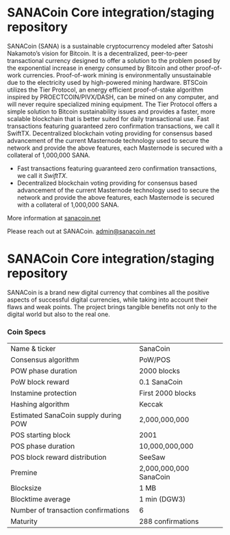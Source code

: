 SANACoin Core integration/staging repository
=================================================
SANACoin (SANA) is a sustainable cryptocurrency modeled after Satoshi Nakamoto’s vision for Bitcoin. It is a decentralized, peer-to-peer transactional currency designed to offer a solution to the problem posed by the exponential increase in energy consumed by Bitcoin and other proof-of-work currencies. Proof-of-work mining is environmentally unsustainable due to the electricity used by high-powered mining hardware. BTSCoin utilizes the Tier Protocol, an energy efficient proof-of-stake algorithm inspired by PROECTCOIN/PIVX/DASH, can be mined on any computer, and will never require specialized mining equipment. The Tier Protocol offers a simple solution to Bitcoin sustainability issues and provides a faster, more scalable blockchain that is better suited for daily transactional use.
Fast transactions featuring guaranteed zero confirmation transactions, we call it SwiftTX.
Decentralized blockchain voting providing for consensus based advancement of the current Masternode technology used to secure the network and provide the above features, each Masternode is secured with a collateral of 1,000,000 SANA.

- Fast transactions featuring guaranteed zero confirmation transactions, we call it _SwiftTX_.
- Decentralized blockchain voting providing for consensus based advancement of the current Masternode
  technology used to secure the network and provide the above features, each Masternode is secured
  with a collateral of 1,000,000 SANA.

More information at [sanacoin.net](https://www.sanacoin.net)

Please reach out at SANACoin. admin@sanacoin.net


SANACoin Core integration/staging repository
=====================================

SANACoin is a brand new digital currency that combines all the positive aspects of successful digital currencies, while taking into account their flaws and weak points.
The project brings tangible benefits not only to the digital world but also to the real one.


### Coin Specs

<table>
<tr><td>Name & ticker</td><td>SanaCoin</td></tr>
<tr><td>Consensus algorithm</td><td>PoW/POS</td></tr>
<tr><td>POW phase duration</td><td>2000 blocks</td></tr>
<tr><td>PoW block reward</td><td>0.1 SanaCoin</td></tr>
<tr><td>Instamine protection</td><td>First 2000 blocks</td></tr>
<tr><td>Hashing algorithm</td><td>Keccak</td></tr>
<tr><td>Estimated SanaCoin supply during POW</td><td>2,000,000,000</td></tr>
<tr><td>POS starting block</td><td>2001</td></tr>
<tr><td>POS phase duration</td><td>10,000,000,000</td></tr>
<tr><td>POS block reward distribution</td><td>SeeSaw</td></tr>
<tr><td>Premine</td><td>2,000,000,000 SanaCoin</td></tr>
<tr><td>Blocksize</td><td>1 MB</td></tr>
<tr><td>Blocktime average</td><td>1 min (DGW3)</td></tr>
<tr><td>Number of transaction confirmations</td><td>6</td></tr>
<tr><td>Maturity</td><td>288 confirmations</td></tr>
</table>
